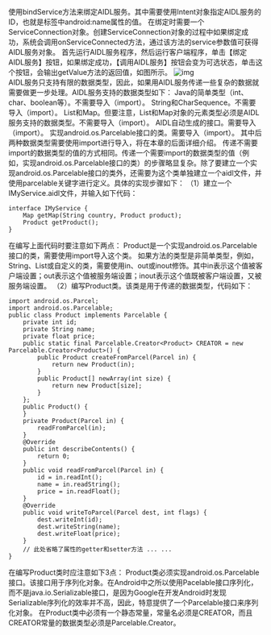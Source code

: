 使用bindService方法来绑定AIDL服务。其中需要使用Intent对象指定AIDL服务的ID，也就是<action>标签中android:name属性的值。
在绑定时需要一个ServiceConnection对象。创建ServiceConnection对象的过程中如果绑定成功，系统会调用onServiceConnected方法，通过该方法的service参数值可获得AIDL服务对象。
首先运行AIDL服务程序，然后运行客户端程序，单击【绑定AIDL服务】按钮，如果绑定成功，【调用AIDL服务】按钮会变为可选状态，单击这个按钮，会输出getValue方法的返回值，如图所示。
![img](P)  
AIDL服务只支持有限的数据类型，因此，如果用AIDL服务传递一些复杂的数据就需要做更一步处理。AIDL服务支持的数据类型如下：
Java的简单类型（int、char、boolean等）。不需要导入（import）。
String和CharSequence。不需要导入（import）。
List和Map。但要注意，List和Map对象的元素类型必须是AIDL服务支持的数据类型。不需要导入（import）。
AIDL自动生成的接口。需要导入（import）。
实现android.os.Parcelable接口的类。需要导入（import）。
其中后两种数据类型需要使用import进行导入，将在本章的后面详细介绍。
传递不需要import的数据类型的值的方式相同。传递一个需要import的数据类型的值（例如，实现android.os.Parcelable接口的类）的步骤略显复杂。除了要建立一个实现android.os.Parcelable接口的类外，还需要为这个类单独建立一个aidl文件，并使用parcelable关键字进行定义。具体的实现步骤如下：
（1）建立一个IMyService.aidl文件，并输入如下代码：
```  
interface IMyService { 
	Map getMap(String country, Product product);
	Product getProduct();
}
```
在编写上面代码时要注意如下两点：
Product是一个实现android.os.Parcelable接口的类，需要使用import导入这个类。
如果方法的类型是非简单类型，例如，String、List或自定义的类，需要使用in、out或inout修饰。其中in表示这个值被客户端设置；out表示这个值被服务端设置；inout表示这个值既被客户端设置，又被服务端设置。
（2）编写Product类。该类是用于传递的数据类型，代码如下：
```  
import android.os.Parcel;
import android.os.Parcelable;
public class Product implements Parcelable {
	private int id;
	private String name;
	private float price;
	public static final Parcelable.Creator<Product> CREATOR = new Parcelable.Creator<Product>() {
		public Product createFromParcel(Parcel in) {
			return new Product(in);
		}
		public Product[] newArray(int size) {
			return new Product[size];
		}
	};
	public Product() {
	}
	private Product(Parcel in) {
		readFromParcel(in);
	}
	@Override
	public int describeContents() {
		return 0;
	}
	public void readFromParcel(Parcel in) {
		id = in.readInt();
		name = in.readString();
		price = in.readFloat();
	}
	@Override
	public void writeToParcel(Parcel dest, int flags) {
		dest.writeInt(id);
		dest.writeString(name);
		dest.writeFloat(price);
	}
	// 此处省略了属性的getter和setter方法 ... ...
}
```
在编写Product类时应注意如下3点：
Product类必须实现android.os.Parcelable接口。该接口用于序列化对象。在Android中之所以使用Pacelable接口序列化，而不是java.io.Serializable接口，是因为Google在开发Android时发现Serializable序列化的效率并不高，因此，特意提供了一个Parcelable接口来序列化对象。
在Product类中必须有一个静态常量，常量名必须是CREATOR，而且CREATOR常量的数据类型必须是Parcelable.Creator。